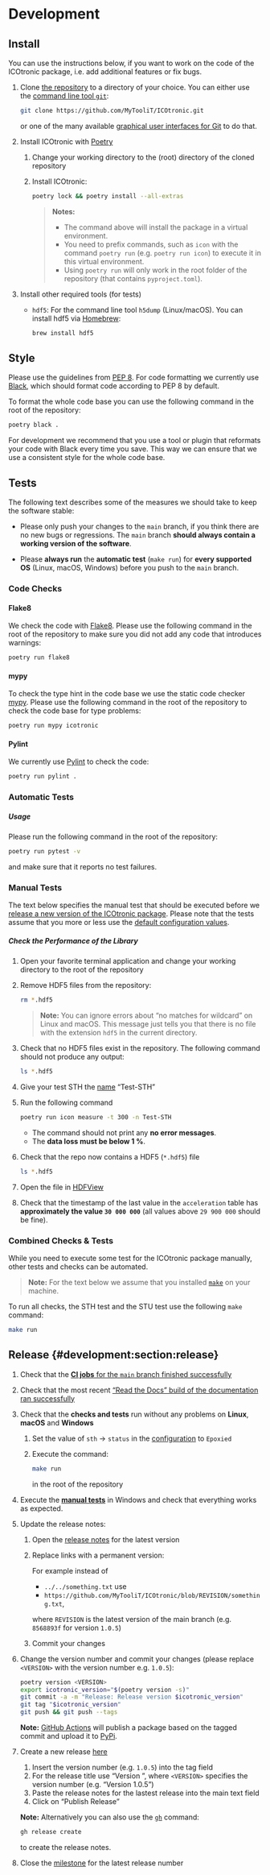 # Development

## Install

You can use the instructions below, if you want to work on the code of the ICOtronic package, i.e. add additional features or fix bugs.

1. Clone [the repository](https://github.com/MyTooliT/ICOtronic) to a directory of your choice. You can either use the [command line tool `git`](https://git-scm.com/downloads):

   ```sh
   git clone https://github.com/MyTooliT/ICOtronic.git
   ```

   or one of the many available [graphical user interfaces for Git](https://git-scm.com/downloads/guis) to do that.

2. Install ICOtronic with [Poetry](https://python-poetry.org)
   1. Change your working directory to the (root) directory of the cloned repository
   2. Install ICOtronic:

      ```sh
      poetry lock && poetry install --all-extras
      ```

      > **Notes:**
      >
      > - The command above will install the package in a virtual environment.
      > - You need to prefix commands, such as `icon` with the command `poetry run` (e.g. `poetry run icon`) to execute it in this virtual environment.
      > - Using `poetry run` will only work in the root folder of the repository (that contains `pyproject.toml`).

3. Install other required tools (for tests)
   - `hdf5`: For the command line tool `h5dump` (Linux/macOS). You can install hdf5 via [Homebrew](https://brew.sh):

     ```sh
     brew install hdf5
     ```

## Style

Please use the guidelines from [PEP 8](https://www.python.org/dev/peps/pep-0008/). For code formatting we currently use [Black](https://github.com/psf/black), which should format code according to PEP 8 by default.

To format the whole code base you can use the following command in the root of the repository:

```sh
poetry black .
```

For development we recommend that you use a tool or plugin that reformats your code with Black every time you save. This way we can ensure that we use a consistent style for the whole code base.

## Tests

The following text describes some of the measures we should take to keep the software stable:

- Please only push your changes to the `main` branch, if you think there are no new bugs or regressions. The `main` branch **should always contain a working version of the software**.

- Please **always run** the **automatic test** (`make run`) for **every supported OS** (Linux, macOS, Windows) before you push to the `main` branch.

### Code Checks

#### Flake8

We check the code with [Flake8](https://flake8.pycqa.org). Please use the following command in the root of the repository to make sure you did not add any code that introduces warnings:

```sh
poetry run flake8
```

#### mypy

To check the type hint in the code base we use the static code checker [mypy](https://mypy.readthedocs.io). Please use the following command in the root of the repository to check the code base for type problems:

```sh
poetry run mypy icotronic
```

#### Pylint

We currently use [Pylint](https://github.com/PyCQA/pylint) to check the code:

```sh
poetry run pylint .
```

### Automatic Tests

##### Usage

Please run the following command in the root of the repository:

```sh
poetry run pytest -v
```

and make sure that it reports no test failures.

### Manual Tests

The text below specifies the manual test that should be executed before we [release a new version of the ICOtronic package](#development:section:release). Please note that the tests assume that you more or less use the [default configuration values](https://github.com/MyTooliT/ICOtronic/blob/main/icotronic/config/config.yaml).

##### Check the Performance of the Library

1. Open your favorite terminal application and change your working directory to the root of the repository

2. Remove HDF5 files from the repository:

   ```sh
   rm *.hdf5
   ```

   > **Note:** You can ignore errors about “no matches for wildcard” on Linux and macOS. This message just tells you that there is no file with the extension `hdf5` in the current directory.

3. Check that no HDF5 files exist in the repository. The following command should not produce any output:

   ```sh
   ls *.hdf5
   ```

4. Give your test STH the [name](#tutorials:section:sth-renaming) “Test-STH”

5. Run the following command

   ```sh
   poetry run icon measure -t 300 -n Test-STH
   ```

   - The command should not print any **no error messages**.
   - The **data loss must be below 1 %**.

6. Check that the repo now contains a HDF5 (`*.hdf5`) file

   ```sh
   ls *.hdf5
   ```

7. Open the file in [HDFView](#measurement-data)

8. Check that the timestamp of the last value in the `acceleration` table has **approximately the value `30 000 000`** (all values above `29 900 000` should be fine).

### Combined Checks & Tests

While you need to execute some test for the ICOtronic package manually, other tests and checks can be automated.

> **Note:** For the text below we assume that you installed [`make`](<https://en.wikipedia.org/wiki/Make_(software)#Makefile>) on your machine.

To run all checks, the STH test and the STU test use the following `make` command:

```sh
make run
```

## Release {#development:section:release}

1.  Check that the [**CI jobs** for the `main` branch finished successfully](https://github.com/MyTooliT/ICOtronic/actions)
2.  Check that the most recent [“Read the Docs” build of the documentation ran successfully](https://app.readthedocs.org/projects/icotronic/)
3.  Check that the **checks and tests** run without any problems on **Linux**, **macOS** and **Windows**
    1. Set the value of `sth` → `status` in the [configuration](#changing-configuration-values) to `Epoxied`
    2. Execute the command:

       ```sh
       make run
       ```

       in the root of the repository

4.  Execute the **[manual tests](#manual-tests)** in Windows and check that everything works as expected.

5.  Update the release notes:
    1. Open the [release notes](Releases) for the latest version
    2. Replace links with a permanent version:

       For example instead of
       - `../../something.txt` use
       - `https://github.com/MyTooliT/ICOtronic/blob/REVISION/something.txt`,

       where `REVISION` is the latest version of the main branch (e.g. `8568893f` for version `1.0.5`)

    3. Commit your changes

6.  Change the version number and commit your changes (please replace `<VERSION>` with the version number e.g. `1.0.5`):

    ```sh
    poetry version <VERSION>
    export icotronic_version="$(poetry version -s)"
    git commit -a -m "Release: Release version $icotronic_version"
    git tag "$icotronic_version"
    git push && git push --tags
    ```

    **Note:** [GitHub Actions](https://github.com/MyTooliT/ICOtronic/actions) will publish a package based on the tagged commit and upload it to [PyPi](https://pypi.org/project/icotronic/).

7.  Create a new release [here](https://github.com/MyTooliT/ICOtronic/releases/new)
    1.  Insert the version number (e.g. `1.0.5`) into the tag field
    2.  For the release title use “Version <VERSION>”, where `<VERSION>` specifies the version number (e.g. “Version 1.0.5”)
    3.  Paste the release notes for the lastest release into the main text field
    4.  Click on “Publish Release”

    **Note:** Alternatively you can also use the [`gh`](https://cli.github.com) command:

    ```sh
    gh release create
    ```

    to create the release notes.

8.  Close the [milestone][] for the latest release number

[milestone]: https://github.com/MyTooliT/ICOtronic/milestones
